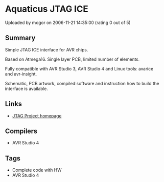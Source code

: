 # Aquaticus JTAG ICE

Uploaded by mogor on 2006-11-21 14:35:00 (rating 0 out of 5)

## Summary

Simple JTAG ICE interface for AVR chips.  

Based on Atmega16. Single layer PCB, limited number of elements.  

Fully compatible with AVR Studio 3, AVR Studio 4 and Linux tools: avarice and avr-insight.  

Schematic, PCB artwork, compiled software and instruction how to build the interface is available.

## Links

- [JTAG Project homepage](http://aquaticus.info/JTAG)

## Compilers

- AVR Studio 4

## Tags

- Complete code with HW
- AVR Studio 4
